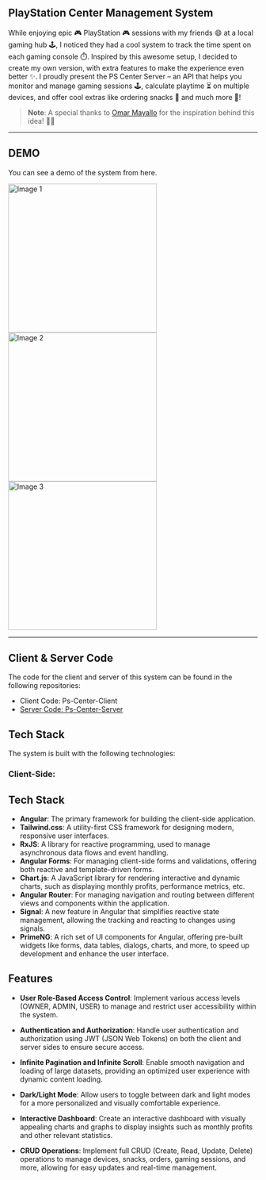 ## PlayStation Center Management System

While enjoying epic 🎮 PlayStation 🎮 sessions with my friends 😄 at a local gaming hub 🕹️, I noticed they had a cool system to track the time spent on each gaming console ⏱️. Inspired by this awesome setup, I decided to create my own version, with extra features to make the experience even better ✨. I proudly present the PS Center Server – an API that helps you monitor and manage gaming sessions 🕹️, calculate playtime ⏳ on multiple devices, and offer cool extras like ordering snacks 🍿 and much more 🚀!

> **Note**: A special thanks to [Omar Mayallo](https://github.com/omar1Mayallo) for the inspiration behind this idea! 🙏✨

<hr/>

## DEMO

You can see a demo of the system from here.

<img src="/ps-angular/demo/src/assets/login.png" width="300" alt="Image 1" />
<img src="/ps-angular/demo/src/assets/register.png" width="300" alt="Image 2" />
<img src="/ps-angular/demo/src/assets/home.png" width="300" alt="Image 3" />

<hr/>

## Client & Server Code

The code for the client and server of this system can be found in the following repositories:

- Client Code: Ps-Center-Client
- [Server Code: Ps-Center-Server](https://github.com/omar1Mayallo/ps-center-server)

## Tech Stack

The system is built with the following technologies:

### Client-Side:

## Tech Stack

- **Angular**: The primary framework for building the client-side application.
- **Tailwind.css**: A utility-first CSS framework for designing modern, responsive user interfaces.
- **RxJS**: A library for reactive programming, used to manage asynchronous data flows and event handling.
- **Angular Forms**: For managing client-side forms and validations, offering both reactive and template-driven forms.
- **Chart.js**: A JavaScript library for rendering interactive and dynamic charts, such as displaying monthly profits, performance metrics, etc.
- **Angular Router**: For managing navigation and routing between different views and components within the application.
- **Signal**: A new feature in Angular that simplifies reactive state management, allowing the tracking and reacting to changes using signals.
- **PrimeNG**: A rich set of UI components for Angular, offering pre-built widgets like forms, data tables, dialogs, charts, and more, to speed up development and enhance the user interface.

## Features

- **User Role-Based Access Control**:
  Implement various access levels (OWNER, ADMIN, USER) to manage and restrict user accessibility within the system.

- **Authentication and Authorization**:
  Handle user authentication and authorization using JWT (JSON Web Tokens) on both the client and server sides to ensure secure access.

- **Infinite Pagination and Infinite Scroll**:
  Enable smooth navigation and loading of large datasets, providing an optimized user experience with dynamic content loading.

- **Dark/Light Mode**:
  Allow users to toggle between dark and light modes for a more personalized and visually comfortable experience.

- **Interactive Dashboard**:
  Create an interactive dashboard with visually appealing charts and graphs to display insights such as monthly profits and other relevant statistics.

- **CRUD Operations**:
  Implement full CRUD (Create, Read, Update, Delete) operations to manage devices, snacks, orders, gaming sessions, and more, allowing for easy updates and real-time management.
